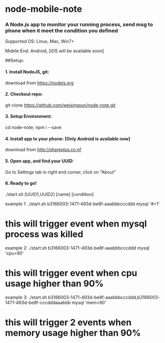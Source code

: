 # node-mobile-note
### A Node.js app to monitor your running process, send msg to phone when it meet the condition you defined
   Supported OS: Linux, Mac, Win7+
   
   Mobile End: Android, [iOS will be available soon]

##Setup:

#### 1. Install NodeJS, git: 
   download from https://nodejs.org
   
#### 2. Checkout repo:  
   git clone https://github.com/weixingsun/node-note.git
   
#### 3. Setup Environment:
   cd node-note; npm i --save
   
#### 4. Install app to your phone: [Only Android is available now]
   download from http://shareplus.co.nf
   
#### 5. Open app, and find your UUID: 
   Go to Settings tab in right end corner, click on "About"
   
#### 6. Ready to go!
   ./start.sh [UUID1,UUID2] [name] [condition]
   
   example 1: ./start.sh b3166003-1471-493d-be8f-aaabbbcccddd mysql '#<1'  
   # this will trigger event when mysql process was killed
   
   example 2: ./start.sh b3166003-1471-493d-be8f-aaabbbcccddd mysql 'cpu>90'  
   # this will trigger event when cpu usage higher than 90%
   
   example 3: ./start.sh b3166003-1471-493d-be8f-aaabbbcccddd,b3166003-1471-493d-be8f-cccdddaaabbb mysql 'mem>90'  
   # this will trigger 2 events when memory usage higher than 90%
